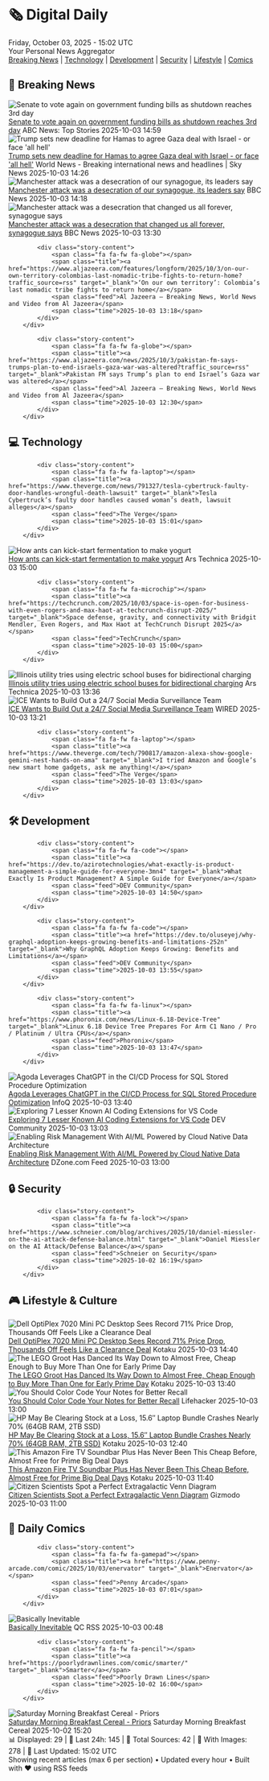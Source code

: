 <!-- Processing 54 RSS feeds at 2025-10-03 15:01:41 UTC -->
<!-- Processing: XKCD -->
<!-- Processing: Poorly Drawn Lines -->
<!-- Processing: Girl Genius -->
<!-- Processing: Dinosaur Comics -->
<!-- Processing: BBC Breaking News -->
<!-- Processing: NPR News -->
<!-- Processing: CBC News -->
<!-- Error processing https://rss.cbc.ca/lineup/topstories.xml: The read operation timed out -->
<!-- Processing: Reuters Top News -->
<!-- Processing: Reuters World News -->
<!-- Processing: Associated Press Breaking -->
<!-- Processing: ABC News Breaking -->
<!-- Processing: NBC News Breaking -->
<!-- Processing: Guardian World News -->
<!-- Processing: Sky News World -->
<!-- Processing: TechCrunch -->
<!-- Processing: The Verge -->
<!-- Processing: Ars Technica -->
<!-- Processing: WIRED -->
<!-- Processing: Slashdot -->
<!-- Processing: Lobsters Python -->
<!-- Processing: Hacker News -->
<!-- Processing: Dev.to -->
<!-- Processing: It's FOSS -->
<!-- Error processing https://itsfoss.com/rss/: The read operation timed out -->
<!-- Processing: DistroWatch -->
<!-- Processing: GitLab Blog -->
<!-- Processing: InfoQ -->
<!-- Processing: DZone -->
<!-- Processing: Martin Fowler -->
<!-- Processing: Lifehacker -->
<!-- Processing: Kotaku -->
<!-- Generated 12 new posts out of 30 feeds processed -->
<div class="newspaper-header">
    <h1 class="newspaper-title">🗞️ Digital Daily</h1>
    <div class="newspaper-date">Friday, October 03, 2025 - 15:02 UTC</div>
    <div class="newspaper-subtitle">Your Personal News Aggregator</div>
</div>

<div class="newspaper-nav">
    <a href="#breaking">Breaking News</a> |
    <a href="#tech">Technology</a> |
    <a href="#dev">Development</a> |
    <a href="#security">Security</a> |
    <a href="#lifestyle">Lifestyle</a> |
    <a href="#webcomics">Comics</a>
</div>

<div class="news-section breaking-news" id="breaking">
<h2 class="section-header">🚨 Breaking News</h2>
<div class="stories-container">
<div class="story">
            <img src="https://s.abcnews.com/images/US/shutdown-13-rt-gmh-251001_1759435297527_hpMain_4x3t_384.jpg" alt="Senate to vote again on government funding bills as shutdown reaches 3rd day" class="story-image" loading="lazy" onerror="this.style.display='none'">
            <div class="story-content">
                <span class="fa fa-fw fa-tv"></span>
                <span class="title"><a href="https://abcnews.go.com/Politics/senate-vote-government-funding-bills-shutdown-reaches-3rd/story?id=126183293" target="_blank">Senate to vote again on government funding bills as shutdown reaches 3rd day</a></span>
                <span class="feed">ABC News: Top Stories</span>
                <span class="time">2025-10-03 14:59</span>
            </div>
        </div>
<div class="story">
            <img src="https://e3.365dm.com/25/10/1920x1080/skynews-gaza-city-hamas-israel_7040278.jpg?20251003155137" alt="Trump sets new deadline for Hamas to agree Gaza deal with Israel - or face &#x27;all hell&#x27;" class="story-image" loading="lazy" onerror="this.style.display='none'">
            <div class="story-content">
                <span class="fa fa-fw fa-satellite"></span>
                <span class="title"><a href="https://news.sky.com/story/trump-sets-new-deadline-for-hamas-to-agree-gaza-deal-with-israel-or-face-all-hell-13443601" target="_blank">Trump sets new deadline for Hamas to agree Gaza deal with Israel - or face &#x27;all hell&#x27;</a></span>
                <span class="feed">World News - Breaking international news and headlines | Sky News</span>
                <span class="time">2025-10-03 14:26</span>
            </div>
        </div>
<div class="story">
            <img src="https://ichef.bbci.co.uk/ace/standard/240/cpsprodpb/2658/live/70273b20-a05c-11f0-92db-77261a15b9d2.jpg" alt="Manchester attack was a desecration of our synagogue, its leaders say" class="story-image" loading="lazy" onerror="this.style.display='none'">
            <div class="story-content">
                <span class="fa fa-fw fa-flag"></span>
                <span class="title"><a href="https://www.bbc.com/news/articles/cgj1xzv4z0vo?at_medium=RSS&at_campaign=rss" target="_blank">Manchester attack was a desecration of our synagogue, its leaders say</a></span>
                <span class="feed">BBC News</span>
                <span class="time">2025-10-03 14:18</span>
            </div>
        </div>
<div class="story">
            <img src="https://ichef.bbci.co.uk/ace/standard/240/cpsprodpb/2658/live/70273b20-a05c-11f0-92db-77261a15b9d2.jpg" alt="Manchester attack was a desecration that changed us all forever, synagogue says" class="story-image" loading="lazy" onerror="this.style.display='none'">
            <div class="story-content">
                <span class="fa fa-fw fa-flag"></span>
                <span class="title"><a href="https://www.bbc.com/news/articles/cgj1xzv4z0vo?at_medium=RSS&at_campaign=rss" target="_blank">Manchester attack was a desecration that changed us all forever, synagogue says</a></span>
                <span class="feed">BBC News</span>
                <span class="time">2025-10-03 13:30</span>
            </div>
        </div>
<div class="story">
            
            <div class="story-content">
                <span class="fa fa-fw fa-globe"></span>
                <span class="title"><a href="https://www.aljazeera.com/features/longform/2025/10/3/on-our-own-territory-colombias-last-nomadic-tribe-fights-to-return-home?traffic_source=rss" target="_blank">‘On our own territory’: Colombia’s last nomadic tribe fights to return home</a></span>
                <span class="feed">Al Jazeera – Breaking News, World News and Video from Al Jazeera</span>
                <span class="time">2025-10-03 13:18</span>
            </div>
        </div>
<div class="story">
            
            <div class="story-content">
                <span class="fa fa-fw fa-globe"></span>
                <span class="title"><a href="https://www.aljazeera.com/news/2025/10/3/pakistan-fm-says-trumps-plan-to-end-israels-gaza-war-was-altered?traffic_source=rss" target="_blank">Pakistan FM says Trump’s plan to end Israel’s Gaza war was altered</a></span>
                <span class="feed">Al Jazeera – Breaking News, World News and Video from Al Jazeera</span>
                <span class="time">2025-10-03 12:30</span>
            </div>
        </div>
</div>
</div>
<div class="news-section tech-news" id="tech">
<h2 class="section-header">💻 Technology</h2>
<div class="stories-container">
<div class="story">
            
            <div class="story-content">
                <span class="fa fa-fw fa-laptop"></span>
                <span class="title"><a href="https://www.theverge.com/news/791327/tesla-cybertruck-faulty-door-handles-wrongful-death-lawsuit" target="_blank">Tesla Cybertruck’s faulty door handles caused woman’s death, lawsuit alleges</a></span>
                <span class="feed">The Verge</span>
                <span class="time">2025-10-03 15:01</span>
            </div>
        </div>
<div class="story">
            <img src="https://cdn.arstechnica.net/wp-content/uploads/2025/09/yogurt1-500x500.jpg" alt="How ants can kick-start fermentation to make yogurt" class="story-image" loading="lazy" onerror="this.style.display='none'">
            <div class="story-content">
                <span class="fa fa-fw fa-cog"></span>
                <span class="title"><a href="https://arstechnica.com/science/2025/10/how-ants-can-kick-start-fermentation-to-make-yogurt/" target="_blank">How ants can kick-start fermentation to make yogurt</a></span>
                <span class="feed">Ars Technica</span>
                <span class="time">2025-10-03 15:00</span>
            </div>
        </div>
<div class="story">
            
            <div class="story-content">
                <span class="fa fa-fw fa-microchip"></span>
                <span class="title"><a href="https://techcrunch.com/2025/10/03/space-is-open-for-business-with-even-rogers-and-max-haot-at-techcrunch-disrupt-2025/" target="_blank">Space defense, gravity, and connectivity with Bridgit Mendler, Even Rogers, and Max Haot at TechCrunch Disrupt 2025</a></span>
                <span class="feed">TechCrunch</span>
                <span class="time">2025-10-03 15:00</span>
            </div>
        </div>
<div class="story">
            <img src="https://cdn.arstechnica.net/wp-content/uploads/2022/05/18C1102_002-500x500.jpg" alt="Illinois utility tries using electric school buses for bidirectional charging" class="story-image" loading="lazy" onerror="this.style.display='none'">
            <div class="story-content">
                <span class="fa fa-fw fa-cog"></span>
                <span class="title"><a href="https://arstechnica.com/cars/2025/10/illinois-utility-tries-using-electric-school-buses-for-bidirectional-charging/" target="_blank">Illinois utility tries using electric school buses for bidirectional charging</a></span>
                <span class="feed">Ars Technica</span>
                <span class="time">2025-10-03 13:36</span>
            </div>
        </div>
<div class="story">
            <img src="https://media.wired.com/photos/68dfbf1423a810d9d7e48657/master/pass/GettyImages-2216837590.jpg" alt="ICE Wants to Build Out a 24/7 Social Media Surveillance Team" class="story-image" loading="lazy" onerror="this.style.display='none'">
            <div class="story-content">
                <span class="fa fa-fw fa-bolt"></span>
                <span class="title"><a href="https://www.wired.com/story/ice-social-media-surveillance-24-7-contract/" target="_blank">ICE Wants to Build Out a 24/7 Social Media Surveillance Team</a></span>
                <span class="feed">WIRED</span>
                <span class="time">2025-10-03 13:21</span>
            </div>
        </div>
<div class="story">
            
            <div class="story-content">
                <span class="fa fa-fw fa-laptop"></span>
                <span class="title"><a href="https://www.theverge.com/tech/790817/amazon-alexa-show-google-gemini-nest-hands-on-ama" target="_blank">I tried Amazon and Google’s new smart home gadgets, ask me anything!</a></span>
                <span class="feed">The Verge</span>
                <span class="time">2025-10-03 13:03</span>
            </div>
        </div>
</div>
</div>
<div class="news-section dev-news" id="dev">
<h2 class="section-header">🛠️ Development</h2>
<div class="stories-container">
<div class="story">
            
            <div class="story-content">
                <span class="fa fa-fw fa-code"></span>
                <span class="title"><a href="https://dev.to/azirotechnologies/what-exactly-is-product-management-a-simple-guide-for-everyone-3mn4" target="_blank">What Exactly Is Product Management? A Simple Guide for Everyone</a></span>
                <span class="feed">DEV Community</span>
                <span class="time">2025-10-03 14:50</span>
            </div>
        </div>
<div class="story">
            
            <div class="story-content">
                <span class="fa fa-fw fa-code"></span>
                <span class="title"><a href="https://dev.to/oluseyej/why-graphql-adoption-keeps-growing-benefits-and-limitations-252n" target="_blank">Why GraphQL Adoption Keeps Growing: Benefits and Limitations</a></span>
                <span class="feed">DEV Community</span>
                <span class="time">2025-10-03 13:55</span>
            </div>
        </div>
<div class="story">
            
            <div class="story-content">
                <span class="fa fa-fw fa-linux"></span>
                <span class="title"><a href="https://www.phoronix.com/news/Linux-6.18-Device-Tree" target="_blank">Linux 6.18 Device Tree Prepares For Arm C1 Nano / Pro / Platinum / Ultra CPUs</a></span>
                <span class="feed">Phoronix</span>
                <span class="time">2025-10-03 13:47</span>
            </div>
        </div>
<div class="story">
            <img src="https://res.infoq.com/news/2025/10/agoda-sql-procedure-chatgpt-cicd/en/headerimage/generatedHeaderImage-1759497635729.jpg" alt="Agoda Leverages ChatGPT in the CI/CD Process for SQL Stored Procedure Optimization" class="story-image" loading="lazy" onerror="this.style.display='none'">
            <div class="story-content">
                <span class="fa fa-fw fa-info-circle"></span>
                <span class="title"><a href="https://www.infoq.com/news/2025/10/agoda-sql-procedure-chatgpt-cicd/?utm_campaign=infoq_content&utm_source=infoq&utm_medium=feed&utm_term=global" target="_blank">Agoda Leverages ChatGPT in the CI/CD Process for SQL Stored Procedure Optimization</a></span>
                <span class="feed">InfoQ</span>
                <span class="time">2025-10-03 13:40</span>
            </div>
        </div>
<div class="story">
            <img src="https://media2.dev.to/dynamic/image/width=800%2Cheight=%2Cfit=scale-down%2Cgravity=auto%2Cformat=auto/https%3A%2F%2Fdev-to-uploads.s3.amazonaws.com%2Fuploads%2Farticles%2Feq4azzxg81hfl8qoe4gf.png" alt="Exploring 7 Lesser Known AI Coding Extensions for VS Code" class="story-image" loading="lazy" onerror="this.style.display='none'">
            <div class="story-content">
                <span class="fa fa-fw fa-code"></span>
                <span class="title"><a href="https://dev.to/wickathou/exploring-7-lesser-known-ai-coding-extensions-for-vs-code-2nmb" target="_blank">Exploring 7 Lesser Known AI Coding Extensions for VS Code</a></span>
                <span class="feed">DEV Community</span>
                <span class="time">2025-10-03 13:03</span>
            </div>
        </div>
<div class="story">
            <img src="https://dz2cdn1.dzone.com/thumbnail?fid=18672050&w=600" alt="Enabling Risk Management With AI/ML Powered by Cloud Native Data Architecture" class="story-image" loading="lazy" onerror="this.style.display='none'">
            <div class="story-content">
                <span class="fa fa-fw fa-newspaper"></span>
                <span class="title"><a href="https://dzone.com/articles/risk-management-ai-ml-cloud-native-data" target="_blank">Enabling Risk Management With AI/ML Powered by Cloud Native Data Architecture</a></span>
                <span class="feed">DZone.com Feed</span>
                <span class="time">2025-10-03 13:00</span>
            </div>
        </div>
</div>
</div>
<div class="news-section security-news" id="security">
<h2 class="section-header">🔒 Security</h2>
<div class="stories-container">
<div class="story">
            
            <div class="story-content">
                <span class="fa fa-fw fa-lock"></span>
                <span class="title"><a href="https://www.schneier.com/blog/archives/2025/10/daniel-miessler-on-the-ai-attack-defense-balance.html" target="_blank">Daniel Miessler on the AI Attack/Defense Balance</a></span>
                <span class="feed">Schneier on Security</span>
                <span class="time">2025-10-02 16:19</span>
            </div>
        </div>
</div>
</div>
<div class="news-section lifestyle-news" id="lifestyle">
<h2 class="section-header">🎮 Lifestyle & Culture</h2>
<div class="stories-container">
<div class="story">
            <img src="https://kotaku.com/app/uploads/2025/10/dell-pc.jpg" alt="Dell OptiPlex 7020 Mini PC Desktop Sees Record 71% Price Drop, Thousands Off Feels Like a Clearance Deal" class="story-image" loading="lazy" onerror="this.style.display='none'">
            <div class="story-content">
                <span class="fa fa-fw fa-gamepad"></span>
                <span class="title"><a href="https://kotaku.com/dell-optiplex-7020-mini-pc-desktop-sees-record-71-price-drop-thousands-off-feels-like-a-clearance-deal-2000631179" target="_blank">Dell OptiPlex 7020 Mini PC Desktop Sees Record 71% Price Drop, Thousands Off Feels Like a Clearance Deal</a></span>
                <span class="feed">Kotaku</span>
                <span class="time">2025-10-03 14:40</span>
            </div>
        </div>
<div class="story">
            <img src="https://kotaku.com/app/uploads/2025/10/DancingGrootLEGO.jpg" alt="The LEGO Groot Has Danced Its Way Down to Almost Free, Cheap Enough to Buy More Than One for Early Prime Day" class="story-image" loading="lazy" onerror="this.style.display='none'">
            <div class="story-content">
                <span class="fa fa-fw fa-gamepad"></span>
                <span class="title"><a href="https://kotaku.com/the-lego-groot-has-danced-its-way-down-to-almost-free-cheap-enough-to-buy-more-than-one-for-early-prime-day-2000631154" target="_blank">The LEGO Groot Has Danced Its Way Down to Almost Free, Cheap Enough to Buy More Than One for Early Prime Day</a></span>
                <span class="feed">Kotaku</span>
                <span class="time">2025-10-03 13:40</span>
            </div>
        </div>
<div class="story">
            <img src="https://lifehacker.com/imagery/articles/01HF2GQPPRZY98TVV6NMMJ3AD3/hero-image.jpg" alt="You Should Color Code Your Notes for Better Recall" class="story-image" loading="lazy" onerror="this.style.display='none'">
            <div class="story-content">
                <span class="fa fa-fw fa-life-ring"></span>
                <span class="title"><a href="https://lifehacker.com/you-should-color-code-your-notes-for-better-recall?utm_medium=RSS" target="_blank">You Should Color Code Your Notes for Better Recall</a></span>
                <span class="feed">Lifehacker</span>
                <span class="time">2025-10-03 13:00</span>
            </div>
        </div>
<div class="story">
            <img src="https://kotaku.com/app/uploads/2025/10/hp-windows.jpg" alt="HP May Be Clearing Stock at a Loss, 15.6″ Laptop Bundle Crashes Nearly 70% (64GB RAM, 2TB SSD)" class="story-image" loading="lazy" onerror="this.style.display='none'">
            <div class="story-content">
                <span class="fa fa-fw fa-gamepad"></span>
                <span class="title"><a href="https://kotaku.com/hp-may-be-clearing-stock-at-a-loss-15-6-laptop-bundle-crashes-nearly-70-64gb-ram-2tb-ssd-2000631176" target="_blank">HP May Be Clearing Stock at a Loss, 15.6″ Laptop Bundle Crashes Nearly 70% (64GB RAM, 2TB SSD)</a></span>
                <span class="feed">Kotaku</span>
                <span class="time">2025-10-03 12:40</span>
            </div>
        </div>
<div class="story">
            <img src="https://kotaku.com/app/uploads/2025/10/AmazonFireTVSoundbar.jpg" alt="This Amazon Fire TV Soundbar Plus Has Never Been This Cheap Before, Almost Free for Prime Big Deal Days" class="story-image" loading="lazy" onerror="this.style.display='none'">
            <div class="story-content">
                <span class="fa fa-fw fa-gamepad"></span>
                <span class="title"><a href="https://kotaku.com/this-amazon-fire-tv-soundbar-plus-has-never-been-this-cheap-before-almost-free-for-prime-big-deal-days-2000631140" target="_blank">This Amazon Fire TV Soundbar Plus Has Never Been This Cheap Before, Almost Free for Prime Big Deal Days</a></span>
                <span class="feed">Kotaku</span>
                <span class="time">2025-10-03 11:40</span>
            </div>
        </div>
<div class="story">
            <img src="https://gizmodo.com/app/uploads/2025/10/odd-radio-ring-citizen-scientists-1280x853.jpg" alt="Citizen Scientists Spot a Perfect Extragalactic Venn Diagram" class="story-image" loading="lazy" onerror="this.style.display='none'">
            <div class="story-content">
                <span class="fa fa-fw fa-computer"></span>
                <span class="title"><a href="https://gizmodo.com/citizen-scientists-spot-a-perfect-extragalactic-venn-diagram-2000666907" target="_blank">Citizen Scientists Spot a Perfect Extragalactic Venn Diagram</a></span>
                <span class="feed">Gizmodo</span>
                <span class="time">2025-10-03 11:00</span>
            </div>
        </div>
</div>
</div>
<div class="news-section webcomics-section" id="webcomics">
<h2 class="section-header">🎨 Daily Comics</h2>
<div class="stories-container">
<div class="story">
            
            <div class="story-content">
                <span class="fa fa-fw fa-gamepad"></span>
                <span class="title"><a href="https://www.penny-arcade.com/comic/2025/10/03/enervator" target="_blank">Enervator</a></span>
                <span class="feed">Penny Arcade</span>
                <span class="time">2025-10-03 07:01</span>
            </div>
        </div>
<div class="story">
            <img src="http://www.questionablecontent.net/comics/5671.png" alt="Basically Inevitable" class="story-image" loading="lazy" onerror="this.style.display='none'">
            <div class="story-content">
                <span class="fa fa-fw fa-music"></span>
                <span class="title"><a href="http://questionablecontent.net/view.php?comic=5671" target="_blank">Basically Inevitable</a></span>
                <span class="feed">QC RSS</span>
                <span class="time">2025-10-03 00:48</span>
            </div>
        </div>
<div class="story">
            
            <div class="story-content">
                <span class="fa fa-fw fa-pencil"></span>
                <span class="title"><a href="https://poorlydrawnlines.com/comic/smarter/" target="_blank">Smarter</a></span>
                <span class="feed">Poorly Drawn Lines</span>
                <span class="time">2025-10-02 16:00</span>
            </div>
        </div>
<div class="story">
            <img src="https://www.smbc-comics.com/comics/1759360612-20251002.png" alt="Saturday Morning Breakfast Cereal - Priors" class="story-image" loading="lazy" onerror="this.style.display='none'">
            <div class="story-content">
                <span class="fa fa-fw fa-smile"></span>
                <span class="title"><a href="https://www.smbc-comics.com/comic/priors" target="_blank">Saturday Morning Breakfast Cereal - Priors</a></span>
                <span class="feed">Saturday Morning Breakfast Cereal</span>
                <span class="time">2025-10-02 15:20</span>
            </div>
        </div>
</div>
</div>

<div class="newspaper-footer">
    <div class="stats">
        📊 Displayed: 29 | 📅 Last 24h: 145 | 📡 Total Sources: 42 | 📸 With Images: 278 |
        🔄 Last Updated: 15:02 UTC
    </div>
    <div class="footer-note">
        Showing recent articles (max 6 per section) • Updated every hour • Built with ❤️ using RSS feeds
    </div>
</div>
